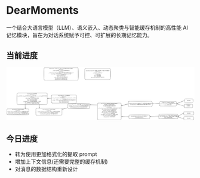 # DearMoments

一个结合大语言模型（LLM）、语义嵌入、动态聚类与智能缓存机制的高性能 AI 记忆模块，旨在为对话系统赋予可控、可扩展的长期记忆能力。

## 当前进度

![图片](/DearMoments架构.png)

## 今日进度

- 转为使用更加格式化的提取 prompt
- 增加上下文信息(还需要完整的缓存机制)
- 对消息的数据结构重新设计
